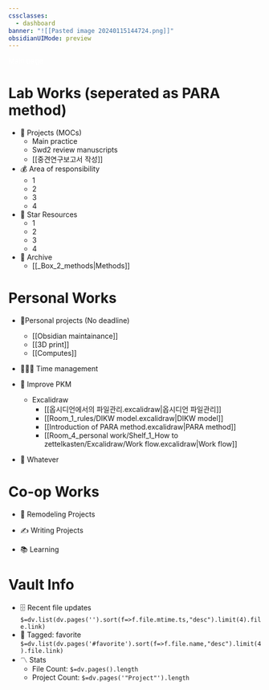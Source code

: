 ```yaml
---
cssclasses:
  - dashboard
banner: "![[Pasted image 20240115144724.png]]"
obsidianUIMode: preview
---
```

<div class="title" style="color:White">Main page</div>

# Lab Works (seperated as PARA method)
- 💼 Projects (MOCs)
	- Main practice
	- Swd2 review manuscripts
	- [[중견연구보고서 작성]]
- 💰 Area of responsibility
	- 1
	- 2
	- 3
	- 4
- 👥 Star Resources
	- 1
	- 2
	- 3
	- 4
- 🧱 Archive
	- [[_Box_2_methods|Methods]]

# Personal Works
-  🧾Personal projects (No deadline)
	- [[Obsidian maintainance]]
	- [[3D print]]
	- [[Computes]]
- 👨‍👩‍👦 Time management

- 🌅 Improve PKM
	- Excalidraw
		- [[옵시디언에서의 파일관리.excalidraw|옵시디언 파일관리]]
		- [[Room_1_rules/DIKW model.excalidraw|DIKW model]]
		- [[Introduction of PARA method.excalidraw|PARA method]]
		- [[Room_4_personal work/Shelf_1_How to zettelkasten/Excalidraw/Work flow.excalidraw|Work flow]]

- 🎥 Whatever


# Co-op Works
- 🏡 Remodeling Projects

 - ✍️ Writing Projects

- 📚 Learning




# Vault Info
- 🗄️ Recent file updates
 `$=dv.list(dv.pages('').sort(f=>f.file.mtime.ts,"desc").limit(4).file.link)`
- 🔖 Tagged:  favorite 
 `$=dv.list(dv.pages('#favorite').sort(f=>f.file.name,"desc").limit(4).file.link)`
- 〽️ Stats
	-  File Count: `$=dv.pages().length`
	-  Project Count: `$=dv.pages('"Project"').length`
